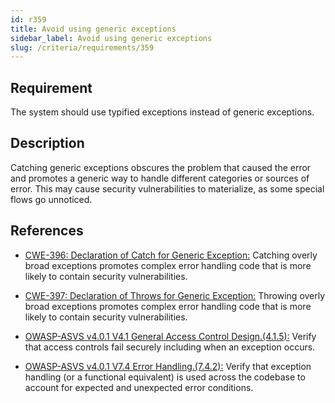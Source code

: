 ```yaml
---
id: r359
title: Avoid using generic exceptions
sidebar_label: Avoid using generic exceptions
slug: /criteria/requirements/359
---
```


## Requirement

The system should use typified exceptions
instead of generic exceptions.

## Description

Catching generic exceptions
obscures the problem that caused the error
and promotes a generic way to handle different categories
or sources of error.
This may cause security vulnerabilities to materialize,
as some special flows go unnoticed.

## References

- [CWE-396: Declaration of Catch for Generic Exception:](https://cwe.mitre.org/data/definitions/396.html)
Catching overly broad exceptions
promotes complex error handling code
that is more likely to contain security vulnerabilities.

- [CWE-397: Declaration of Throws for Generic Exception:](https://cwe.mitre.org/data/definitions/397.html)
Throwing overly broad exceptions
promotes complex error handling code
that is more likely to contain security vulnerabilities.

- [OWASP-ASVS v4.0.1 V4.1 General Access Control Design.(4.1.5):](https://owasp.org/www-pdf-archive/OWASP_Application_Security_Verification_Standard_4.0-en.pdf)
Verify that access controls fail securely
including when an exception occurs.

- [OWASP-ASVS v4.0.1 V7.4 Error Handling.(7.4.2):](https://owasp.org/www-pdf-archive/OWASP_Application_Security_Verification_Standard_4.0-en.pdf)
Verify that exception handling (or a functional equivalent)
is used across the codebase to account
for expected and unexpected error conditions.
